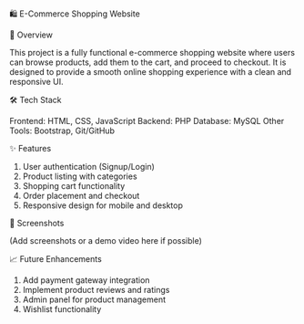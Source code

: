 🛍️ E-Commerce Shopping Website

📌 Overview

This project is a fully functional e-commerce shopping website where users can browse products, add them to the cart, and proceed to checkout. It is designed to provide a smooth online shopping experience with a clean and responsive UI.

🛠️ Tech Stack

Frontend: HTML, CSS, JavaScript 
Backend: PHP 
Database: MySQL
Other Tools: Bootstrap, Git/GitHub

✨ Features

1. User authentication (Signup/Login)
2. Product listing with categories
3. Shopping cart functionality
4. Order placement and checkout
5. Responsive design for mobile and desktop

📸 Screenshots

(Add screenshots or a demo video here if possible)

📈 Future Enhancements

1. Add payment gateway integration
2. Implement product reviews and ratings
3. Admin panel for product management
4. Wishlist functionality

